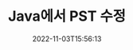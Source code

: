 ---
############################# Static ############################
layout: "auto-gen-editor"
date: 2022-11-03T15:56:13
draft: false
otherformats: doc docx docm dotx xls xlsx xlsm ppt pptx pptm mobi epub html mhtml txt xml eml emlx mbox msg

############################# Head ############################
head_title: "PST 편집기 — Java에서 PST 편집"
head_description: "몇 줄의 코드를 사용하여 Java에서 PST를 편집하는 방법은 무엇입니까? GroupDocs 문서 처리 API를 사용하여 30개 이상의 파일 형식을 편집, 업데이트 및 저장합니다."

############################# Header ############################
title: "Java에서 PST 수정"
description: "Microsoft 또는 Open Office와 같은 소프트웨어를 사용하지 않고 Java API용 서버 측 GroupDocs.Editor를 사용하여 효과적이고 강력한 PST 편집."
bg_image: "https://cms.admin.containerize.com/templates/aspose/App_Themes/V3/images/bg/header1.png"
bg_overlay: false
button:
    enable: true
    icon: "fas fa-arrow-down"
    label: "무료 평가판 다운로드"
    link: "https://downloads.groupdocs.com/editor/java"

############################# SubMenu ############################
submenu:
    enable: true

    left:
        img_alt: "GroupDocs.Editor for Java"
        image: "https://cms.admin.containerize.com/templates/groupdocs/images/product-logos/90x90-noborder/groupdocs-editor-java.png"
        product: "GroupDocs.Editor"
        platform: "Java"

    middle:
        button:

            # button loop
            - link: "https://apireference.groupdocs.com/editor/java"
              text: "API 참조"

            # button loop
            - link: "https://github.com/groupdocs-editor"
              text: "코드 예"

            # button loop
            - link: "https://products.groupdocs.app/editor/family"
              text: "라이브 데모"

            # button loop
            - link: "https://purchase.groupdocs.com/pricing/editor/java"
              text: "가격"

    right:
        link_download: "https://downloads.groupdocs.com/editor"
        link_learn: "https://docs.groupdocs.com/editor/java"
        link_buy: "https://purchase.groupdocs.com"

############################# About ############################
about:
    enable: true
    title: "GroupDocs.Editor for Java API 정보"
    content: |
        [GroupDocs.Editor for Java](/ko/editor/java/) API는 Microsoft Word, Excel, PowerPoint, Open Office 문서 및 프레젠테이션을 편집하는 데 적합한 선택입니다. GroupDocs.Editor는 고성능이 요구되는 서버 측 및 백엔드 시스템에 적합한 독립 실행형 API입니다. Microsoft 또는 Open Office와 같은 소프트웨어에 의존하지 않습니다.

############################# Steps ############################
steps:
    enable: true
    title_left: "Java에서 PST를 수정하는 단계"
    content_left: |
        [GroupDocs.Editor for Java](/ko/editor/java/)는 개발자가 몇 줄의 코드를 사용하여 PST 파일을 편집할 수 있는 쉽고 간단한 방법을 제공합니다.
        * 필수 파일 경로 또는 바이트 스트림으로 `Editor` 클래스의 인스턴스를 만들고 PST 파일을 로드합니다.
        * PST 파일 형식에 대한 `EmailEditOptions` 클래스 인스턴스 생성 및 설정
        * `Editor.Edit()` 메서드를 호출하고 모든 WYSIWYG 편집기로 쉽게 편집할 수 있는 HTML 형식의 PST 문서를 가져옵니다.
        * `Editor.Save()` 메소드를 호출하고 `EmailSaveOptions` 클래스를 사용하여 편집된 PST 파일을 저장합니다.

        
    title_right: "시스템 요구 사항"
    content_right: |
        GroupDocs.Editor for Java API를 사용한 기본 문서 편집은 몇 가지 간단한 단계를 구현하여 수행할 수 있습니다. 당사의 API는 모든 주요 플랫폼 및 운영 체제에서 지원됩니다. 아래 코드를 실행하기 전에 시스템에 다음 전제 조건이 설치되어 있는지 확인하십시오.

        * 운영 체제: Microsoft Windows, Linux, MacOS
        * 개발 환경: NetBeans, IntelliJ IDEA, Eclipse
        * 프레임워크: Java 7 (1.7) and above
        * [Maven](https://repository.groupdocs.com/editor/)에서 최신 버전의 GroupDocs.Editor for Java 다운로드
        
    code: |        
        ```java
        // Load the PST file into Editor
        Editor editor = new Editor("source.pst");

        // Create and adjust the edit options
        EmailEditOptions editOptions = new EmailEditOptions();

        // Open input PST document for edit — obtain an intermediate document, that can be edited
        EditableDocument beforeEdit = editor.edit(editOptions);

        // Grab PST document content and associated resources from editable document
        string content = beforeEdit.getEmbeddedHtml();

        // Send the content to WYSIWYG-editor, edit it there, and send edited content back to the server-side
        // This step simulates a such operation
        string updatedContent = content.replace("project", "Edited project");

        // Grab edited content and resources from WYSIWYG-editor and create a new EditableDocument instance from it
        EditableDocument afterEdit = EditableDocument.fromMarkup(updatedContent, null);

        // Create a save options
        EmailSaveOptions saveOptions = new EmailSaveOptions();

        // Save edited PST document to the file
        editor.save(afterEdit, "edited.pst", saveOptions);
        ```
        
############################# Demos ############################
demos:
    enable: true
    title: "PST 편집자 라이브 데모"
    content: |
        지금 바로 [GroupDocs.Editor 라이브 데모](https://products.groupdocs.app/editor/family) 웹사이트를 방문하여 PST을(를) 편집하세요.
        라이브 데모에는 다음과 같은 이점이 있습니다.
        
############################# More Formats ############################
more_formats:
    enable: true
    title: "기타 지원되는 편집기"
    content: |
        다른 파일 형식을 편집할 수도 있습니다. 아래의 전체 목록을 참조하십시오.


############################# Back to top ###############################
back_to_top:
    enable: true
---
